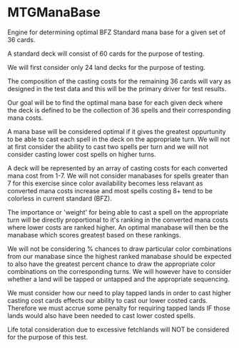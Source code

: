 # MTGManaBase
Engine for determining optimal BFZ Standard mana base for a given set of 36 cards.

A standard deck will consist of 60 cards for the purpose
of testing.

We will first consider only 24 land decks for the purpose
of testing.

The composition of the casting costs for the remaining
36 cards will vary as designed in the test data and
this will be the primary driver for test results.

Our goal will be to find the optimal mana base for
each given deck where the deck is defined to be
the collection of 36 spells and their corresponding
mana costs.

A mana base will be considered optimal if it gives
the greatest oppurtunity to be able to cast each spell
in the deck on the appropriate turn.  We will not
at first consider the ability to cast two spells per turn
and we will not consider casting lower cost spells on
higher turns.

A deck will be represented by an array of casting costs
for each converted mana cost from 1-7.  We will not
consider manabases for spells greater than 7 for this
exercise since color availability becomes less relavant
as converted mana costs increase and most spells costing
8+ tend to be colorless in current standard (BFZ).

The importance or 'weight' for being able to cast a spell
on the appropriate turn will be directly proportional to
it's ranking in the converted mana costs where lower costs
are ranked higher.  An optimal manabase will then be the
manabase which scores greatest based on these rankings.

We will not be considering % chances to draw particular
color combinations from our manabase since the highest
ranked manabase should be expected to also have the
greatest percent chance to draw the appropriate color
combinations on the corresponding turns.  We will however
have to consider whether a land will be tapped or untapped
and the appropriate sequencing.

We must consider how our need to play tapped lands in order
to cast higher casting cost cards effects our ability
to cast our lower costed cards.  Therefore we must accrue
some penalty for requiring tapped lands IF those lands
would also have been needed to cast lower costed spells.

Life total consideration due to excessive fetchlands will
NOT be considered for the purpose of this test.
